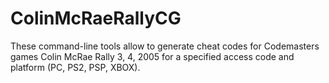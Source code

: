 # ColinMcRaeRallyCG
These command-line tools allow to generate cheat codes for Codemasters games Colin McRae Rally 3, 4, 2005 for a specified access code and platform (PC, PS2, PSP, XBOX).
